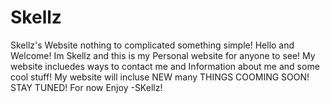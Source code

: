 # Skellz
Skellz's Website nothing to complicated something simple!
Hello and Welcome!
Im Skellz and this is my Personal website for anyone to see!
My website incluedes ways to contact me and Information about me and some cool stuff!
My website will incluse NEW many THINGS COOMING SOON!
STAY TUNED! 
For now Enjoy -SKellz!
